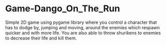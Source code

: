 # Game-Dango_On_The_Run
Simple 2D game using pygame library where you control a character that has to dodge by, jumping and moving, around the enemies which respawn quicker and with more life. You are also able to throw shurikens to enemies to decrease their life and kill them.
